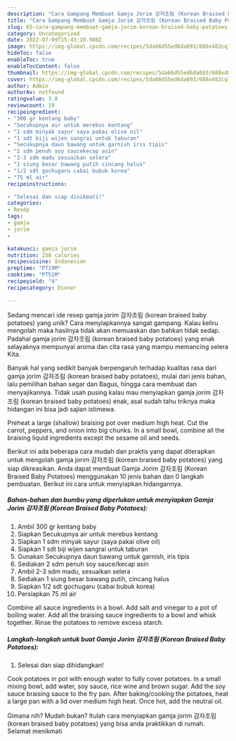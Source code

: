 ```yaml
---
description: "Cara Gampang Membuat Gamja Jorim 감자조림 (Korean Braised Baby Potatoes) yang Mantap"
title: "Cara Gampang Membuat Gamja Jorim 감자조림 (Korean Braised Baby Potatoes) yang Mantap"
slug: 65-cara-gampang-membuat-gamja-jorim-korean-braised-baby-potatoes-yang-mantap
category: Uncategorized
date: 2022-07-09T15:43:10.980Z
image: https://img-global.cpcdn.com/recipes/5da66d55ed6da093/680x482cq70/gamja-jorim-감자조림-korean-braised-baby-potatoes-foto-resep-utama.jpg
hideToc: false
enableToc: true
enableTocContent: false
thumbnail: https://img-global.cpcdn.com/recipes/5da66d55ed6da093/680x482cq70/gamja-jorim-감자조림-korean-braised-baby-potatoes-foto-resep-utama.jpg
cover: https://img-global.cpcdn.com/recipes/5da66d55ed6da093/680x482cq70/gamja-jorim-감자조림-korean-braised-baby-potatoes-foto-resep-utama.jpg
author: Admin
authorAv: notfound
ratingvalue: 3.8
reviewcount: 19
recipeingredient:
- "300 gr kentang baby"
- "Secukupnya air untuk merebus kentang"
- "1 sdm minyak sayur saya pakai olive oil"
- "1 sdt biji wijen sangrai untuk taburan"
- "Secukupnya daun bawang untuk garnish iris tipis"
- "2 sdm penuh soy saucekecap asin"
- "2-3 sdm madu sesuaikan selera"
- "1 siung besar bawang putih cincang halus"
- "1/2 sdt gochugaru cabai bubuk korea"
- "75 ml air"
recipeinstructions:

- "Selesai dan siap dinikmati!"
categories:
- Resep
tags:
- gamja
- jorim
- 

katakunci: gamja jorim  
nutrition: 258 calories
recipecuisine: Indonesian
preptime: "PT19M"
cooktime: "PT51M"
recipeyield: "4"
recipecategory: Dinner

---
```





Sedang mencari ide resep gamja jorim 감자조림 (korean braised baby potatoes) yang unik? Cara menyiapkannya sangat gampang. Kalau keliru mengolah maka hasilnya tidak akan memuaskan dan bahkan tidak sedap. Padahal gamja jorim 감자조림 (korean braised baby potatoes) yang enak selayaknya mempunyai aroma dan cita rasa yang mampu memancing selera Kita.





Banyak hal yang sedikit banyak berpengaruh terhadap kualitas rasa dari gamja jorim 감자조림 (korean braised baby potatoes), mulai dari jenis bahan, lalu pemilihan bahan segar dan Bagus, hingga cara membuat dan menyajikannya. Tidak usah pusing kalau mau menyiapkan gamja jorim 감자조림 (korean braised baby potatoes) enak,      asal sudah tahu triknya maka hidangan ini bisa jadi sajian istimewa.














Preheat a large (shallow) braising pot over medium high heat. Cut the carrot, peppers, and onion into big chunks. In a small bowl, combine all the braising liquid ingredients except the sesame oil and seeds.






Berikut ini ada beberapa cara mudah dan praktis yang dapat diterapkan untuk mengolah gamja jorim 감자조림 (korean braised baby potatoes) yang siap dikreasikan. Anda dapat membuat Gamja Jorim 감자조림 (Korean Braised Baby Potatoes) menggunakan 10 jenis bahan dan 0 langkah pembuatan. Berikut ini cara untuk menyiapkan hidangannya.

<!--inarticleads1-->

##### Bahan-bahan dan bumbu yang diperlukan untuk menyiapkan Gamja Jorim 감자조림 (Korean Braised Baby Potatoes):

1. Ambil 300 gr kentang baby
1. Siapkan Secukupnya air untuk merebus kentang
1. Siapkan 1 sdm minyak sayur (saya pakai olive oil)
1. Siapkan 1 sdt biji wijen sangrai untuk taburan
1. Gunakan Secukupnya daun bawang untuk garnish, iris tipis
1. Sediakan 2 sdm penuh soy sauce/kecap asin
1. Ambil 2-3 sdm madu, sesuaikan selera
1. Sediakan 1 siung besar bawang putih, cincang halus
1. Siapkan 1/2 sdt gochugaru (cabai bubuk korea)
1. Persiapkan 75 ml air


Combine all sauce ingredients in a bowl. Add salt and vinegar to a pot of boiling water. Add all the braising sauce ingredients to a bowl and whisk together. Rinse the potatoes to remove excess starch. 

<!--inarticleads2-->

##### Langkah-langkah untuk buat Gamja Jorim 감자조림 (Korean Braised Baby Potatoes):


1. Selesai dan siap dihidangkan!

Cook potatoes in pot with enough water to fully cover potatoes. In a small mixing bowl, add water, soy sauce, rice wine and brown sugar. Add the soy sauce braising sauce to the fry pan. After baking/cooking the potatoes, heat a large pan with a lid over medium high heat. Once hot, add the neutral oil. 

Gimana nih? Mudah bukan? Itulah cara menyiapkan gamja jorim 감자조림 (korean braised baby potatoes) yang bisa anda praktikkan di rumah. Selamat menikmati
